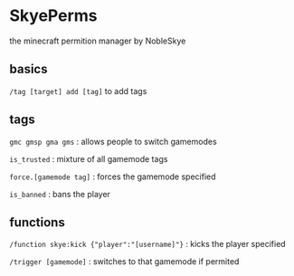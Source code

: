 # SkyePerms
the minecraft permition manager by NobleSkye


## basics
```/tag [target] add [tag]``` to add tags


## tags
```gmc gmsp gma gms``` : allows people to switch gamemodes

```is_trusted``` : mixture of all gamemode tags

```force.[gamemode tag]``` : forces the gamemode specified

```is_banned``` : bans the player


## functions
```/function skye:kick {"player":"[username]"}``` : kicks the player specified

```/trigger [gamemode]``` : switches to that gamemode if permited
